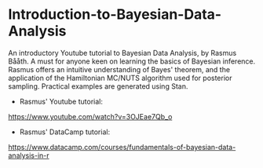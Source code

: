 # Introduction-to-Bayesian-Data-Analysis

An introductory Youtube tutorial to Bayesian Data Analysis, by Rasmus Bååth. A must for anyone keen on learning the basics of 
Bayesian inference. Rasmus offers an intuitive understanding of Bayes' theorem, and the application of the Hamiltonian MC/NUTS
algorithm used for posterior sampling. Practical examples are generated using Stan.

- Rasmus' Youtube tutorial:

https://www.youtube.com/watch?v=3OJEae7Qb_o

- Rasmus' DataCamp tutorial:

https://www.datacamp.com/courses/fundamentals-of-bayesian-data-analysis-in-r
